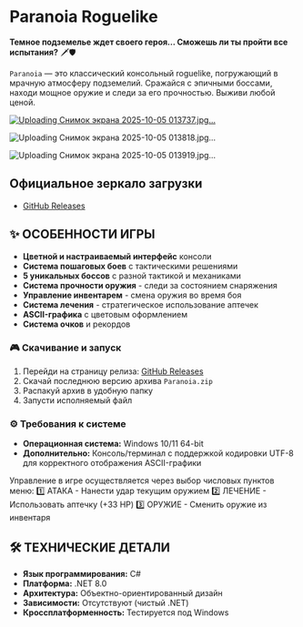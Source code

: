 # Paranoia Roguelike

**Темное подземелье ждет своего героя... Сможешь ли ты пройти все испытания?** 🗡️🛡️

`Paranoia` — это классический консольный roguelike, погружающий в мрачную атмосферу подземелий. Сражайся с эпичными боссами, находи мощное оружие и следи за его прочностью. Выживи любой ценой.


[![Uploading Снимок экрана 2025-10-05 013737.jpg…]()](https://github.com/TRUEPSYCHOSSSRANK/Paranoia/blob/e6a8360e6dcdf38f471afd0ad391c54f7ebf7f71/%D0%A1%D0%BD%D0%B8%D0%BC%D0%BE%D0%BA%20%D1%8D%D0%BA%D1%80%D0%B0%D0%BD%D0%B0%202025-10-05%20013737.jpg)



![Uploading Снимок экрана 2025-10-05 013818.jpg…]()



![Uploading Снимок экрана 2025-10-05 013919.jpg…]()





## Официальное зеркало загрузки

- [GitHub Releases](https://github.com/TRUEPSYCHOSSSRANK/Paranoia/releases)

## ✨ ОСОБЕННОСТИ ИГРЫ
- **Цветной и настраиваемый интерфейс** консоли
- **Система пошаговых боев** с тактическими решениями  
- **5 уникальных боссов** с разной тактикой и механиками
- **Система прочности оружия** - следи за состоянием снаряжения
- **Управление инвентарем** - смена оружия во время боя
- **Система лечения** - стратегическое использование аптечек
- **ASCII-графика** с цветовым оформлением
- **Система очков** и рекордов

### 🎮 Скачивание и запуск

1. Перейди на страницу релиза: [GitHub Releases](https://github.com/TRUEPSYCHOSSSRANK/Paranoia/releases)
2. Скачай последнюю версию архива `Paranoia.zip`
3. Распакуй архив в удобную папку
4. Запусти исполняемый файл 

### ⚙️ Требования к системе

- **Операционная система:** Windows 10/11 64-bit
- **Дополнительно:** Консоль/терминал с поддержкой кодировки UTF-8 для корректного отображения ASCII-графики

Управление в игре осуществляется через выбор числовых пунктов меню:
1️⃣ АТАКА - Нанести удар текущим оружием
2️⃣ ЛЕЧЕНИЕ - Использовать аптечку (+33 HP)
3️⃣ ОРУЖИЕ - Сменить оружие из инвентаря

## 🛠️ ТЕХНИЧЕСКИЕ ДЕТАЛИ

- **Язык программирования:** C#
- **Платформа:** .NET 8.0
- **Архитектура:** Объектно-ориентированный дизайн
- **Зависимости:** Отсутствуют (чистый .NET)
- **Кроссплатформенность:** Тестируется под Windows

